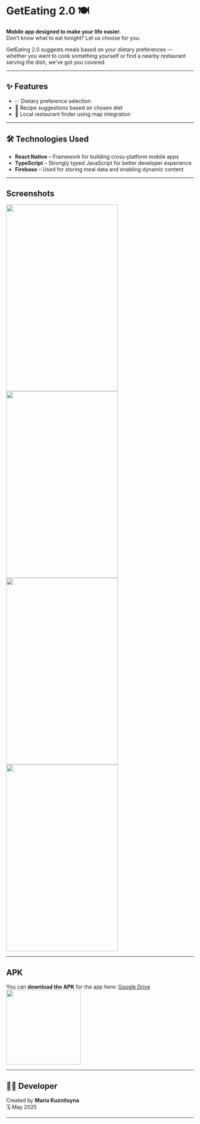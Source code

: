 # GetEating 2.0 🍽️

**Mobile app designed to make your life easier.**  
Don’t know what to eat tonight? Let us choose for you.

GetEating 2.0 suggests meals based on your dietary preferences — whether you want to cook something yourself or find a nearby restaurant serving the dish, we’ve got you covered.

---

## ✨ Features

- ✅ Dietary preference selection  
- 🍳 Recipe suggestions based on chosen diet  
- 📍 Local restaurant finder using map integration  

---

## 🛠️ Technologies Used

- **React Native** – Framework for building cross-platform mobile apps  
- **TypeScript** – Strongly typed JavaScript for better developer experience  
- **Firebase** – Used for storing meal data and enabling dynamic content

---
## Screenshots
<img src="https://github.com/user-attachments/assets/53960a40-1d4d-41ad-b261-ab70e480320b" width="300" height="500" />
<img src="https://github.com/user-attachments/assets/f773ca99-4640-4bcb-9e9e-dfafaf4cd9d9" width="300" height="500" />
<img src="https://github.com/user-attachments/assets/22cfd3c6-f5f5-4db3-99b0-c580a7882db8" width="300" height="500" />
<img src="https://github.com/user-attachments/assets/69f0213f-73af-49d6-ac19-16aa945bffdc" width="300" height="500" />



---

## APK

You can **download the APK** for the app here: [Google Drive](https://drive.google.com/drive/folders/1Tgqpp-9BUCMondQC7toVGpmRQRrJhlFU?usp=sharing)  
<img src="https://github.com/user-attachments/assets/985dc305-1b4f-4137-b82d-eca5359498da" width="200" height="200" />

---

## 👩‍💻 Developer

Created by **Maria Kuznitsyna**  
🗓️ May 2025

---


